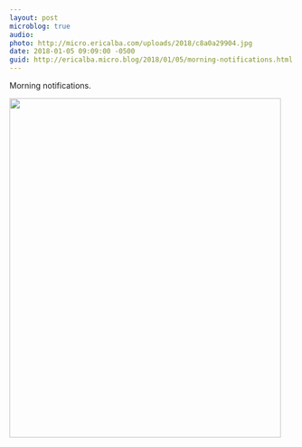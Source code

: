 ```yaml
---
layout: post
microblog: true
audio: 
photo: http://micro.ericalba.com/uploads/2018/c8a0a29904.jpg
date: 2018-01-05 09:09:00 -0500
guid: http://ericalba.micro.blog/2018/01/05/morning-notifications.html
---
```

Morning notifications.

<img src="http://micro.ericalba.com/uploads/2018/c8a0a29904.jpg" width="480" height="600" />
